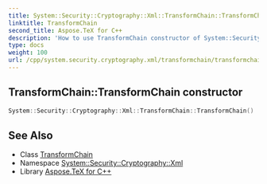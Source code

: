 ```yaml
---
title: System::Security::Cryptography::Xml::TransformChain::TransformChain constructor
linktitle: TransformChain
second_title: Aspose.TeX for C++
description: 'How to use TransformChain constructor of System::Security::Cryptography::Xml::TransformChain class in C++.'
type: docs
weight: 100
url: /cpp/system.security.cryptography.xml/transformchain/transformchain/
---
```

## TransformChain::TransformChain constructor




```cpp
System::Security::Cryptography::Xml::TransformChain::TransformChain()
```

## See Also

* Class [TransformChain](../)
* Namespace [System::Security::Cryptography::Xml](../../)
* Library [Aspose.TeX for C++](../../../)
